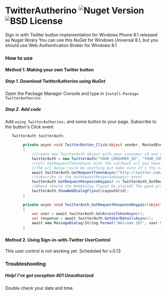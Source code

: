 # TwitterAutherino ![Nuget Version](https://img.shields.io/nuget/v/TwitterAutherino.svg) ![BSD License](https://img.shields.io/badge/license-BSD-blue.svg)

Sign in with Twitter button implementation for Windows Phone 8.1 released as Nuget library
You can use this NuGet for Windows Universal 8.1, but you should use Web Authentication Broker for Windows 8.1

### How to use

#### Method 1. Making your own Twitter button
##### Step 1. Download TwitterAutherino using NuGet

Open the Package Manager Console and type in `Install-Package TwitterAutherino`

##### Step 2. Add code

Add `using TwitterAutherino;` and some button to your page. Subscribe to the button's Click event

```C#
   TwitterAuth twitterAuth;

        private async void TwitterButton_Click(object sender, RoutedEventArgs e)
        {
            //Create new TwitterAuth object with your consumer id and consumer secret
            twitterAuth = new TwitterAuth("YOUR_CONSUMER_ID", "YOUR_CONSUMER_SECRET");
            //Call GetRequestTokenAsync with the callback url you have set in your Twitter dashboard
            //The url below could be anything but make sure it's the same as in your Twitter dashboard
            await twitterAuth.GetRequestTokenAsync("http://twitter.com/mobile");
            //Subscribe to the GotRequestResponseKeypair event
            twitterAuth.GotRequestResponseKeypair += TwitterAuth_GotRequestResponseKeypair;
            //Where should the WebDialog flyout be placed? The good practice is to point it to the parent grid (often with the name "LayoutRoot"
            twitterAuth.ShowWebDialogFlyout(LayoutGrid);
        }
        
        private async void TwitterAuth_GotRequestResponseKeypair(object sender, System.EventArgs e)
        {
            var user = await twitterAuth.GetAccessTokenAsync();
            var response = await twitterAuth.GetUserDetailsAsync();
            await new MessageDialog(String.Format("Welcome {0}", user.ScreenName), "Registered with Twitter").ShowAsync();
        }
```

#####

#### Method 2. Using Sign-in-with-Twitter UserControl
This user control is not working yet. Scheduled for v.0.13


### Troubleshooting
##### Help! I've got exception 401 Unauthorized
Double check your date and time.
